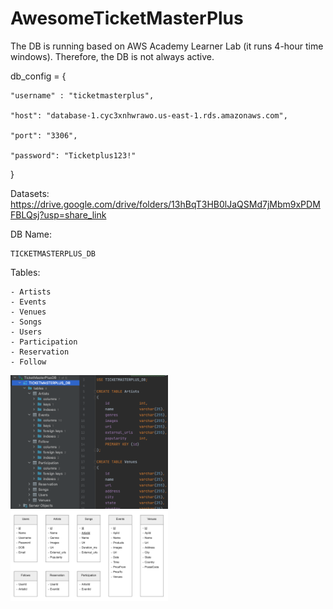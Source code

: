 # AwesomeTicketMasterPlus

The DB is running based on AWS Academy Learner Lab (it runs 4-hour time windows). Therefore, the DB is not always active. 

db_config = {

    "username" : "ticketmasterplus",
    
    "host": "database-1.cyc3xnhwrawo.us-east-1.rds.amazonaws.com",
    
    "port": "3306",
    
    "password": "Ticketplus123!"
    
}

Datasets:
https://drive.google.com/drive/folders/13hBqT3HB0lJaQSMd7jMbm9xPDMFBLQsj?usp=share_link

DB Name: 

    TICKETMASTERPLUS_DB

Tables:

    - Artists
    - Events
    - Venues
    - Songs
    - Users
    - Participation
    - Reservation
    - Follow

<img src="ScreenShot.png" width=50% height=50%>

<img src="TableER.png" width=50% height=50%>
